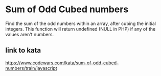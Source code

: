 # Sum of Odd Cubed numbers
Find the sum of the odd numbers within an array, after cubing the initial integers. This function will return undefined (NULL in PHP) if any of the values aren't numbers.

## link to kata
https://www.codewars.com/kata/sum-of-odd-cubed-numbers/train/javascript 

